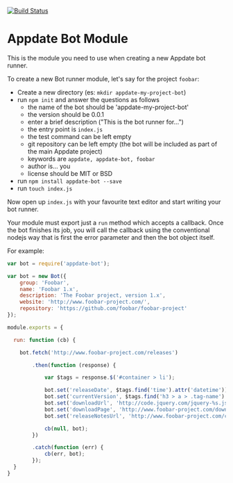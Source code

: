 
[![Build Status](https://travis-ci.org/claudioc/appdate-bot.svg)](https://travis-ci.org/claudioc/appdate-bot)

# Appdate Bot Module

This is the module you need to use when creating a new Appdate bot runner.

To create a new Bot runner module, let's say for the project `foobar`:

- Create a new directory (es: `mkdir appdate-my-project-bot`)
- run `npm init` and answer the questions as follows
  - the name of the bot should be 'appdate-my-project-bot'
  - the version should be 0.0.1
  - enter a brief description ("This is the bot runner for...")
  - the entry point is `index.js`
  - the test command can be left empty
  - git repository can be left empty (the bot will be included as part of the main Appdate project)
  - keywords are `appdate, appdate-bot, foobar`
  - author is... you
  - license should be MIT or BSD
- run `npm install appdate-bot --save`
- run `touch index.js`

Now open up `index.js` with your favourite text editor and start writing your bot runner.

Your module must export just a `run` method which accepts a callback. Once the bot finishes its job, you will call the callback using the conventional nodejs way that is first the error parameter and then the bot object itself.

For example:

```javascript
var bot = require('appdate-bot');

var bot = new Bot({
    group: 'Foobar',
    name: 'Foobar 1.x',
    description: 'The Foobar project, version 1.x',
    website: 'http://www.foobar-project.com/',
    repository: 'https://github.com/foobar/foobar-project'
});

module.exports = {

  run: function (cb) {

    bot.fetch('http://www.foobar-project.com/releases')

        .then(function (response) {

            var $tags = response.$('#container > li');

            bot.set('releaseDate', $tags.find('time').attr('datetime'));
            bot.set('currentVersion', $tags.find('h3 > a > .tag-name').text());
            bot.set('downloadUrl', 'http://code.jquery.com/jquery-%s.js', bot.get('currentVersion'));
            bot.set('downloadPage', 'http://www.foobar-project.com/download/');
            bot.set('releaseNotesUrl', 'http://www.foobar-project.com/changelog/');

            cb(null, bot);
        })

        .catch(function (err) {
            cb(err, bot);
        });
  }
}
```
